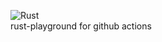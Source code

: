 ![Rust](https://github.com/marioweid/rust-playground/workflows/Rust/badge.svg?branch=master) <br>
rust-playground for github actions
